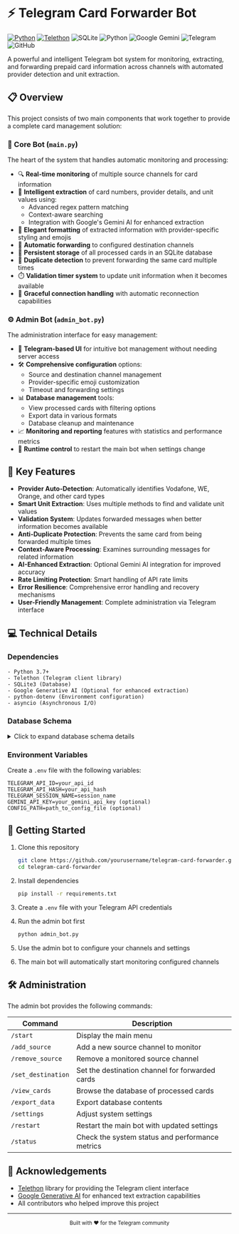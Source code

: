 # ⚡ Telegram Card Forwarder Bot

[![Python](https://img.shields.io/badge/python-3.7%2B-green.svg)](https://www.python.org/)
[![Telethon](https://img.shields.io/badge/telethon-latest-orange.svg)](https://github.com/LonamiWebs/Telethon)
![SQLite](https://img.shields.io/badge/sqlite-%2307405e.svg?style=for-the-badge&logo=sqlite&logoColor=white)
![Python](https://img.shields.io/badge/python-3670A0?style=for-the-badge&logo=python&logoColor=ffdd54)
![Google Gemini](https://img.shields.io/badge/google%20gemini-8E75B2?style=for-the-badge&logo=google%20gemini&logoColor=white)
![Telegram](https://img.shields.io/badge/Telegram-2CA5E0?style=for-the-badge&logo=telegram&logoColor=white)
![GitHub](https://img.shields.io/badge/github-%23121011.svg?style=for-the-badge&logo=github&logoColor=white)

A powerful and intelligent Telegram bot system for monitoring, extracting, and forwarding prepaid card information across channels with automated provider detection and unit extraction.

## 📋 Overview

This project consists of two main components that work together to provide a complete card management solution:

### 🤖 Core Bot (`main.py`)

The heart of the system that handles automatic monitoring and processing:

- 🔍 **Real-time monitoring** of multiple source channels for card information
- 🧠 **Intelligent extraction** of card numbers, provider details, and unit values using:
  - Advanced regex pattern matching
  - Context-aware searching
  - Integration with Google's Gemini AI for enhanced extraction
- 🎨 **Elegant formatting** of extracted information with provider-specific styling and emojis
- 🚀 **Automatic forwarding** to configured destination channels
- 💾 **Persistent storage** of all processed cards in an SQLite database
- 🔄 **Duplicate detection** to prevent forwarding the same card multiple times
- ⏱️ **Validation timer system** to update unit information when it becomes available
- 🔌 **Graceful connection handling** with automatic reconnection capabilities

### ⚙️ Admin Bot (`admin_bot.py`)

The administration interface for easy management:

- 📱 **Telegram-based UI** for intuitive bot management without needing server access
- 🛠️ **Comprehensive configuration** options:
  - Source and destination channel management
  - Provider-specific emoji customization
  - Timeout and forwarding settings
- 📊 **Database management** tools:
  - View processed cards with filtering options
  - Export data in various formats
  - Database cleanup and maintenance
- 📈 **Monitoring and reporting** features with statistics and performance metrics
- 🔄 **Runtime control** to restart the main bot when settings change

## 🌟 Key Features

- **Provider Auto-Detection**: Automatically identifies Vodafone, WE, Orange, and other card types
- **Smart Unit Extraction**: Uses multiple methods to find and validate unit values
- **Validation System**: Updates forwarded messages when better information becomes available
- **Anti-Duplicate Protection**: Prevents the same card from being forwarded multiple times
- **Context-Aware Processing**: Examines surrounding messages for related information
- **AI-Enhanced Extraction**: Optional Gemini AI integration for improved accuracy
- **Rate Limiting Protection**: Smart handling of API rate limits
- **Error Resilience**: Comprehensive error handling and recovery mechanisms
- **User-Friendly Management**: Complete administration via Telegram interface

## 💻 Technical Details

### Dependencies

```
- Python 3.7+
- Telethon (Telegram client library)
- SQLite3 (Database)
- Google Generative AI (Optional for enhanced extraction)
- python-dotenv (Environment configuration)
- asyncio (Asynchronous I/O)
```

### Database Schema

<details>
<summary>Click to expand database schema details</summary>

#### Cards Table
| Column | Type | Description |
|--------|------|-------------|
| id | INTEGER | Primary key |
| message_id | TEXT | Original message identifier |
| card_number | TEXT | Extracted card number |
| provider | TEXT | Service provider (Vodafone, WE, Orange) |
| units | TEXT | Amount of units on the card |
| card_date | TEXT | Date the card was processed |
| source_channel | TEXT | Original channel source |
| forwarded_at | TEXT | Timestamp of forwarding |
| timestamp | REAL | Unix timestamp for sorting/filtering |

#### Channels Table
| Column | Type | Description |
|--------|------|-------------|
| id | INTEGER | Primary key |
| channel_name | TEXT | Channel identifier |
| is_source | INTEGER | Boolean flag for source/destination |

#### Settings Table
| Column | Type | Description |
|--------|------|-------------|
| key | TEXT | Setting identifier |
| value | TEXT | Setting value |

</details>

### Environment Variables

Create a `.env` file with the following variables:

```
TELEGRAM_API_ID=your_api_id
TELEGRAM_API_HASH=your_api_hash
TELEGRAM_SESSION_NAME=session_name
GEMINI_API_KEY=your_gemini_api_key (optional)
CONFIG_PATH=path_to_config_file (optional)
```

## 🚀 Getting Started

1. Clone this repository
   ```bash
   git clone https://github.com/yourusername/telegram-card-forwarder.git
   cd telegram-card-forwarder
   ```

2. Install dependencies
   ```bash
   pip install -r requirements.txt
   ```

3. Create a `.env` file with your Telegram API credentials

4. Run the admin bot first
   ```bash
   python admin_bot.py
   ```

5. Use the admin bot to configure your channels and settings

6. The main bot will automatically start monitoring configured channels

## 🛠️ Administration

The admin bot provides the following commands:

| Command | Description |
|---------|-------------|
| `/start` | Display the main menu |
| `/add_source` | Add a new source channel to monitor |
| `/remove_source` | Remove a monitored source channel |
| `/set_destination` | Set the destination channel for forwarded cards |
| `/view_cards` | Browse the database of processed cards |
| `/export_data` | Export database contents |
| `/settings` | Adjust system settings |
| `/restart` | Restart the main bot with updated settings |
| `/status` | Check the system status and performance metrics |


## 🙏 Acknowledgements

- [Telethon](https://github.com/LonamiWebs/Telethon) library for providing the Telegram client interface
- [Google Generative AI](https://ai.google.dev/) for enhanced text extraction capabilities
- All contributors who helped improve this project

---

<div align="center">
  <sub>Built with ❤️ for the Telegram community</sub>  
</div>
